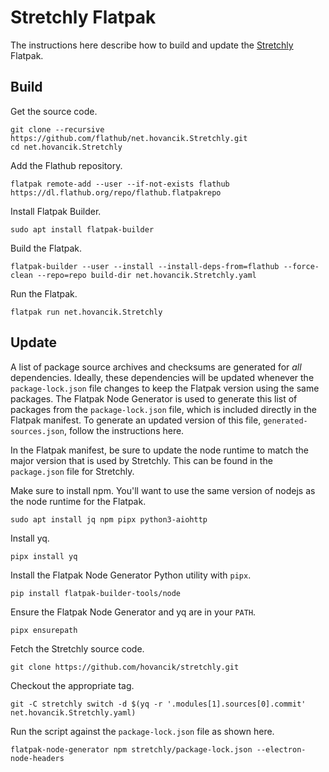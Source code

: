 # Stretchly Flatpak

The instructions here describe how to build and update the [Stretchly](https://hovancik.net/stretchly/) Flatpak.

## Build

Get the source code.

    git clone --recursive https://github.com/flathub/net.hovancik.Stretchly.git
    cd net.hovancik.Stretchly

Add the Flathub repository.

    flatpak remote-add --user --if-not-exists flathub https://dl.flathub.org/repo/flathub.flatpakrepo

Install Flatpak Builder.

    sudo apt install flatpak-builder

Build the Flatpak.

    flatpak-builder --user --install --install-deps-from=flathub --force-clean --repo=repo build-dir net.hovancik.Stretchly.yaml

Run the Flatpak.

    flatpak run net.hovancik.Stretchly

## Update

A list of package source archives and checksums are generated for *all* dependencies.
Ideally, these dependencies will be updated whenever the `package-lock.json` file changes to keep the Flatpak version using the same packages.
The Flatpak Node Generator is used to generate this list of packages from the `package-lock.json` file, which is included directly in the Flatpak manifest.
To generate an updated version of this file, `generated-sources.json`, follow the instructions here.

In the Flatpak manifest, be sure to update the node runtime to match the major version that is used by Stretchly.
This can be found in the `package.json` file for Stretchly.

Make sure to install npm.
You'll want to use the same version of nodejs as the node runtime for the Flatpak.

    sudo apt install jq npm pipx python3-aiohttp

Install yq.

    pipx install yq

Install the Flatpak Node Generator Python utility with `pipx`.

    pip install flatpak-builder-tools/node

Ensure the Flatpak Node Generator and yq are in your `PATH`.

    pipx ensurepath

Fetch the Stretchly source code.

    git clone https://github.com/hovancik/stretchly.git

Checkout the appropriate tag.

    git -C stretchly switch -d $(yq -r '.modules[1].sources[0].commit' net.hovancik.Stretchly.yaml)

Run the script against the `package-lock.json` file as shown here.

    flatpak-node-generator npm stretchly/package-lock.json --electron-node-headers
